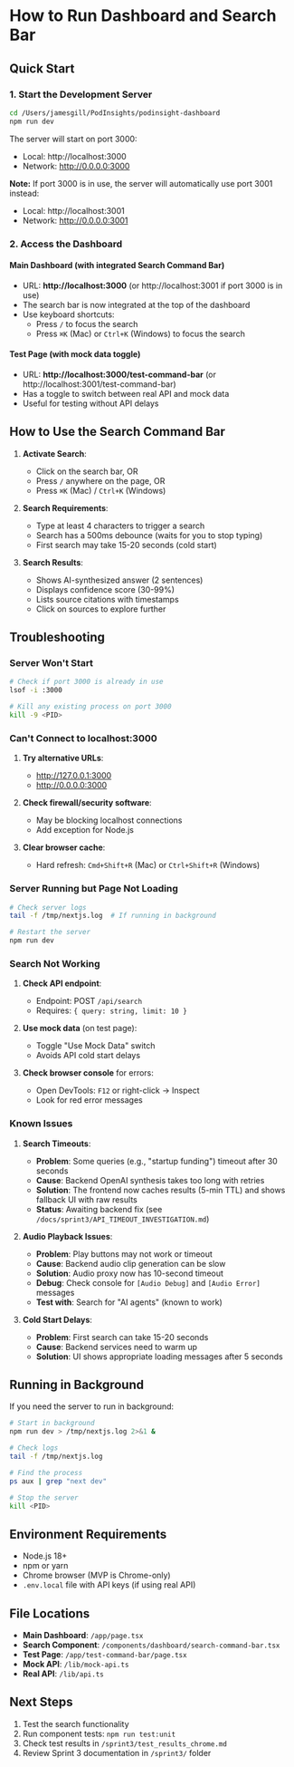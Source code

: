# How to Run Dashboard and Search Bar

## Quick Start

### 1. Start the Development Server
```bash
cd /Users/jamesgill/PodInsights/podinsight-dashboard
npm run dev
```

The server will start on port 3000:
- Local: http://localhost:3000
- Network: http://0.0.0.0:3000

**Note:** If port 3000 is in use, the server will automatically use port 3001 instead:
- Local: http://localhost:3001
- Network: http://0.0.0.0:3001

### 2. Access the Dashboard

#### Main Dashboard (with integrated Search Command Bar)
- URL: **http://localhost:3000** (or http://localhost:3001 if port 3000 is in use)
- The search bar is now integrated at the top of the dashboard
- Use keyboard shortcuts:
  - Press `/` to focus the search
  - Press `⌘K` (Mac) or `Ctrl+K` (Windows) to focus the search

#### Test Page (with mock data toggle)
- URL: **http://localhost:3000/test-command-bar** (or http://localhost:3001/test-command-bar)
- Has a toggle to switch between real API and mock data
- Useful for testing without API delays

## How to Use the Search Command Bar

1. **Activate Search**:
   - Click on the search bar, OR
   - Press `/` anywhere on the page, OR
   - Press `⌘K` (Mac) / `Ctrl+K` (Windows)

2. **Search Requirements**:
   - Type at least 4 characters to trigger a search
   - Search has a 500ms debounce (waits for you to stop typing)
   - First search may take 15-20 seconds (cold start)

3. **Search Results**:
   - Shows AI-synthesized answer (2 sentences)
   - Displays confidence score (30-99%)
   - Lists source citations with timestamps
   - Click on sources to explore further

## Troubleshooting

### Server Won't Start
```bash
# Check if port 3000 is already in use
lsof -i :3000

# Kill any existing process on port 3000
kill -9 <PID>
```

### Can't Connect to localhost:3000
1. **Try alternative URLs**:
   - http://127.0.0.1:3000
   - http://0.0.0.0:3000

2. **Check firewall/security software**:
   - May be blocking localhost connections
   - Add exception for Node.js

3. **Clear browser cache**:
   - Hard refresh: `Cmd+Shift+R` (Mac) or `Ctrl+Shift+R` (Windows)

### Server Running but Page Not Loading
```bash
# Check server logs
tail -f /tmp/nextjs.log  # If running in background

# Restart the server
npm run dev
```

### Search Not Working
1. **Check API endpoint**:
   - Endpoint: POST `/api/search`
   - Requires: `{ query: string, limit: 10 }`

2. **Use mock data** (on test page):
   - Toggle "Use Mock Data" switch
   - Avoids API cold start delays

3. **Check browser console** for errors:
   - Open DevTools: `F12` or right-click → Inspect
   - Look for red error messages

### Known Issues

1. **Search Timeouts**:
   - **Problem**: Some queries (e.g., "startup funding") timeout after 30 seconds
   - **Cause**: Backend OpenAI synthesis takes too long with retries
   - **Solution**: The frontend now caches results (5-min TTL) and shows fallback UI with raw results
   - **Status**: Awaiting backend fix (see `/docs/sprint3/API_TIMEOUT_INVESTIGATION.md`)

2. **Audio Playback Issues**:
   - **Problem**: Play buttons may not work or timeout
   - **Cause**: Backend audio clip generation can be slow
   - **Solution**: Audio proxy now has 10-second timeout
   - **Debug**: Check console for `[Audio Debug]` and `[Audio Error]` messages
   - **Test with**: Search for "AI agents" (known to work)

3. **Cold Start Delays**:
   - **Problem**: First search can take 15-20 seconds
   - **Cause**: Backend services need to warm up
   - **Solution**: UI shows appropriate loading messages after 5 seconds

## Running in Background

If you need the server to run in background:
```bash
# Start in background
npm run dev > /tmp/nextjs.log 2>&1 &

# Check logs
tail -f /tmp/nextjs.log

# Find the process
ps aux | grep "next dev"

# Stop the server
kill <PID>
```

## Environment Requirements

- Node.js 18+
- npm or yarn
- Chrome browser (MVP is Chrome-only)
- `.env.local` file with API keys (if using real API)

## File Locations

- **Main Dashboard**: `/app/page.tsx`
- **Search Component**: `/components/dashboard/search-command-bar.tsx`
- **Test Page**: `/app/test-command-bar/page.tsx`
- **Mock API**: `/lib/mock-api.ts`
- **Real API**: `/lib/api.ts`

## Next Steps

1. Test the search functionality
2. Run component tests: `npm run test:unit`
3. Check test results in `/sprint3/test_results_chrome.md`
4. Review Sprint 3 documentation in `/sprint3/` folder